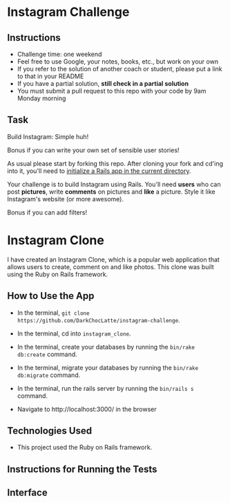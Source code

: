 Instagram Challenge
===================

Instructions
-------
* Challenge time: one weekend
* Feel free to use Google, your notes, books, etc., but work on your own
* If you refer to the solution of another coach or student, please put a link to that in your README
* If you have a partial solution, **still check in a partial solution**
* You must submit a pull request to this repo with your code by 9am Monday morning

Task
-----

Build Instagram: Simple huh!

Bonus if you can write your own set of sensible user stories!

As usual please start by forking this repo. After cloning your fork and cd'ing into it, you'll need to [initialize a Rails app in the current directory](http://blog.jasonmeridth.com/posts/create-rails-application-in-current-directory/).

Your challenge is to build Instagram using Rails. You'll need **users** who can post **pictures**, write **comments** on pictures and **like** a picture. Style it like Instagram's website (or more awesome).

Bonus if you can add filters!

# Instagram Clone

I have created an Instagram Clone, which is a popular web application that allows users to create, comment on and like photos. This clone was built using the Ruby on Rails framework.


## How to Use the App

- In the terminal, ```git clone https://github.com/DarkChocLatte/instagram-challenge```.

- In the terminal, cd into ```instagram_clone```.

- In the terminal, create your databases by running the ```bin/rake db:create``` command.

- In the terminal, migrate your databases by running the ```bin/rake db:migrate``` command.

- In the terminal, run the rails server by running the ```bin/rails s``` command.

- Navigate to http://localhost:3000/ in the browser

## Technologies Used

- This project used the Ruby on Rails framework.

## Instructions for Running the Tests

## Interface
